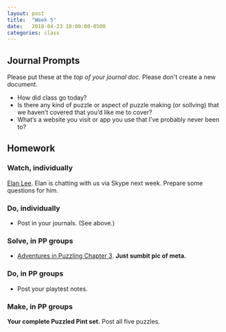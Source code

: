 ```yaml
---
layout: post
title:  "Week 5"
date:   2018-04-23 18:00:00-0500
categories: class
---
```


## Journal Prompts

Please put these at the *top of your journal doc*. Please don't create a new document.

- How did class go today?
- Is there any kind of puzzle or aspect of puzzle making (or sollving) that we haven’t covered that you’d like me to cover? 
- What’s a website you visit or app you use that I’ve probably never been to?

## Homework

### Watch, individually

[Elan Lee](https://www.youtube.com/watch?v=uyyrW8bIk6M). Elan is chatting with us via Skype next week. Prepare some questions for him.

### Do, individually

* Post in your journals. (See above.)

### Solve, in PP groups

* [Adventures in Puzzling Chapter 3](/pdf/AiP-ch3.pdf). **Just sumbit pic of meta.**

### Do, in PP groups

* Post your playtest notes.

### Make, in PP groups

**Your complete Puzzled Pint set.** Post all five puzzles.
